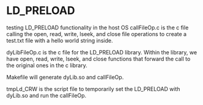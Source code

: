 # LD_PRELOAD
testing LD_PRELOAD functionality in the host OS
callFileOp.c is the c file calling the open, read, write, lseek, and close file operations
to create a test.txt file with a hello world string inside.

dyLibFileOp.c is the c file for the LD_PRELOAD library. Within the library, we have 
open, read, write, lseek, and close functions that forward the call to the original
ones in the c library.

Makefile will generate dyLib.so and callFileOp.

tmpLd_CRW is the script file to temporarily set the LD_PRELOAD with dyLib.so and run the callFileOp.